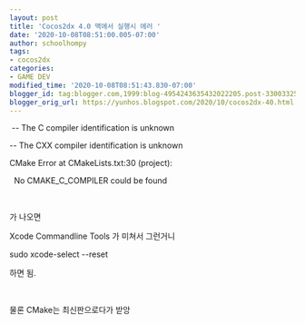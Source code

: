 ```yaml
---
layout: post
title: 'Cocos2dx 4.0 맥에서 실행시 에러 '
date: '2020-10-08T08:51:00.005-07:00'
author: schoolhompy
tags:
- cocos2dx
categories:
- GAME DEV
modified_time: '2020-10-08T08:51:43.830-07:00'
blogger_id: tag:blogger.com,1999:blog-4954243635432022205.post-3300332529563384103
blogger_orig_url: https://yunhos.blogspot.com/2020/10/cocos2dx-40.html
---
```


<p>&nbsp;-- The C compiler identification is unknown</p><p>-- The CXX compiler identification is unknown</p><p>CMake Error at CMakeLists.txt:30 (project):</p><p>&nbsp; No CMAKE_C_COMPILER could be found</p><p><br /></p><p>가 나오면&nbsp;</p><p>Xcode Commandline Tools 가 미쳐서 그런거니</p><p>sudo xcode-select --reset&nbsp;</p><p>하면 됨.</p><p><br /></p><p>물론 CMake는 최신판으로다가 받앙</p>